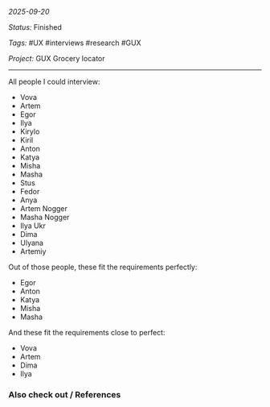 *2025-09-20*

*Status:* Finished

*Tags:* #UX #interviews #research #GUX

*Project:* GUX Grocery locator

<hr>

All people I could interview:
- Vova
- Artem
- Egor
- Ilya
- Kirylo
- Kiril
- Anton
- Katya
- Misha
- Masha
- Stus
- Fedor
- Anya
- Artem Nogger
- Masha Nogger
- Ilya Ukr
- Dima
- Ulyana
- Artemiy

Out of those people, these fit the requirements perfectly:
- Egor
- Anton
- Katya
- Misha
- Masha

And these fit the requirements close to perfect:
- Vova
- Artem
- Dima
- Ilya

### Also check out / References